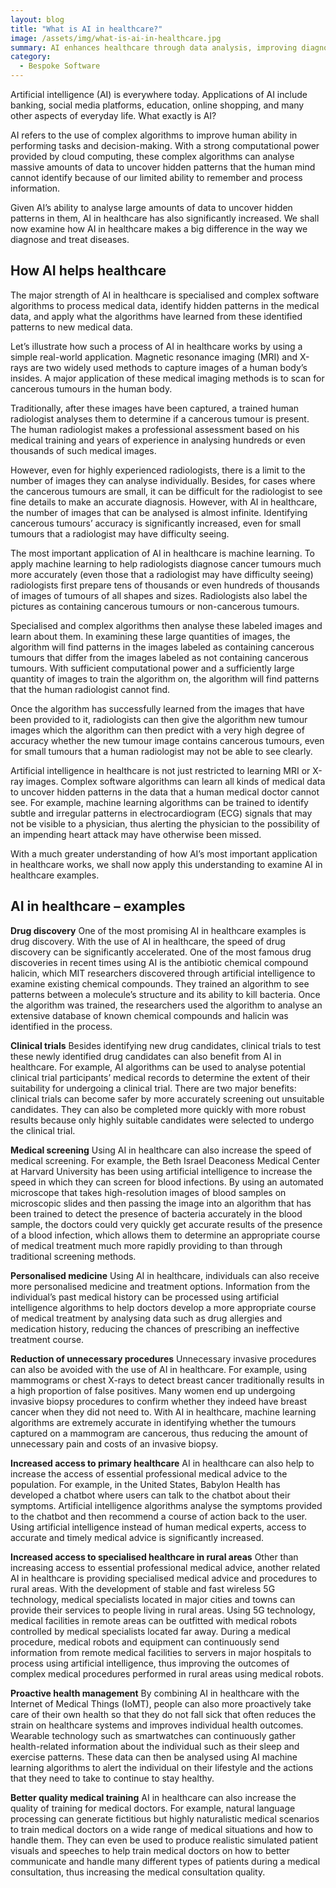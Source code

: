 ```yaml
---
layout: blog
title: "What is AI in healthcare?"
image: /assets/img/what-is-ai-in-healthcare.jpg
summary: AI enhances healthcare through data analysis, improving diagnostics, drug discovery, personalized medicine, reducing unnecessary procedures, and increasing access to specialized care.
category:
  - Bespoke Software
---
```


Artificial intelligence (AI) is everywhere today. Applications of AI include banking, social media platforms, education, online shopping, and many other aspects of everyday life. What exactly is AI?

AI refers to the use of complex algorithms to improve human ability in performing tasks and decision-making. With a strong computational power provided by cloud computing, these complex algorithms can analyse massive amounts of data to uncover hidden patterns that the human mind cannot identify because of our limited ability to remember and process information.

Given AI’s ability to analyse large amounts of data to uncover hidden patterns in them, AI in healthcare has also significantly increased. We shall now examine how AI in healthcare makes a big difference in the way we diagnose and treat diseases.

## How AI helps healthcare
The major strength of AI in healthcare is specialised and complex software algorithms to process medical data, identify hidden patterns in the medical data, and apply what the algorithms have learned from these identified patterns to new medical data.

Let’s illustrate how such a process of AI in healthcare works by using a simple real-world application. Magnetic resonance imaging (MRI) and X-rays are two widely used methods to capture images of a human body’s insides. A major application of these medical imaging methods is to scan for cancerous tumours in the human body.

Traditionally, after these images have been captured, a trained human radiologist analyses them to determine if a cancerous tumour is present. The human radiologist makes a professional assessment based on his medical training and years of experience in analysing hundreds or even thousands of such medical images.

However, even for highly experienced radiologists, there is a limit to the number of images they can analyse individually. Besides, for cases where the cancerous tumours are small, it can be difficult for the radiologist to see fine details to make an accurate diagnosis. However, with AI in healthcare, the number of images that can be analysed is almost infinite. Identifying cancerous tumours’ accuracy is significantly increased, even for small tumours that a radiologist may have difficulty seeing.

The most important application of AI in healthcare is machine learning. To apply machine learning to help radiologists diagnose cancer tumours much more accurately (even those that a radiologist may have difficulty seeing) radiologists first prepare tens of thousands or even hundreds of thousands of images of tumours of all shapes and sizes. Radiologists also label the pictures as containing cancerous tumours or non-cancerous tumours.

Specialised and complex algorithms then analyse these labeled images and learn about them. In examining these large quantities of images, the algorithm will find patterns in the images labeled as containing cancerous tumours that differ from the images labeled as not containing cancerous tumours. With sufficient computational power and a sufficiently large quantity of images to train the algorithm on, the algorithm will find patterns that the human radiologist cannot find.

Once the algorithm has successfully learned from the images that have been provided to it, radiologists can then give the algorithm new tumour images which the algorithm can then predict with a very high degree of accuracy whether the new tumour image contains cancerous tumours, even for small tumours that a human radiologist may not be able to see clearly.

Artificial intelligence in healthcare is not just restricted to learning MRI or X-ray images. Complex software algorithms can learn all kinds of medical data to uncover hidden patterns in the data that a human medical doctor cannot see. For example, machine learning algorithms can be trained to identify subtle and irregular patterns in electrocardiogram (ECG) signals that may not be visible to a physician, thus alerting the physician to the possibility of an impending heart attack may have otherwise been missed.

With a much greater understanding of how AI’s most important application in healthcare works, we shall now apply this understanding to examine AI in healthcare examples.

## AI in healthcare – examples

**Drug discovery**
One of the most promising AI in healthcare examples is drug discovery. With the use of AI in healthcare, the speed of drug discovery can be significantly accelerated. One of the most famous drug discoveries in recent times using AI is the antibiotic chemical compound halicin, which MIT researchers discovered through artificial intelligence to examine existing chemical compounds. They trained an algorithm to see patterns between a molecule’s structure and its ability to kill bacteria. Once the algorithm was trained, the researchers used the algorithm to analyse an extensive database of known chemical compounds and halicin was identified in the process.

**Clinical trials**
Besides identifying new drug candidates, clinical trials to test these newly identified drug candidates can also benefit from AI in healthcare. For example, AI algorithms can be used to analyse potential clinical trial participants’ medical records to determine the extent of their suitability for undergoing a clinical trial. There are two major benefits: clinical trials can become safer by more accurately screening out unsuitable candidates. They can also be completed more quickly with more robust results because only highly suitable candidates were selected to undergo the clinical trial.

**Medical screening**
Using AI in healthcare can also increase the speed of medical screening. For example, the Beth Israel Deaconess Medical Center at Harvard University has been using artificial intelligence to increase the speed in which they can screen for blood infections. By using an automated microscope that takes high-resolution images of blood samples on microscopic slides and then passing the image into an algorithm that has been trained to detect the presence of bacteria accurately in the blood sample, the doctors could very quickly get accurate results of the presence of a blood infection, which allows them to determine an appropriate course of medical treatment much more rapidly providing to than through traditional screening methods.

**Personalised medicine**
Using AI in healthcare, individuals can also receive more personalised medicine and treatment options. Information from the individual’s past medical history can be processed using artificial intelligence algorithms to help doctors develop a more appropriate course of medical treatment by analysing data such as drug allergies and medication history, reducing the chances of prescribing an ineffective treatment course.

**Reduction of unnecessary procedures**
Unnecessary invasive procedures can also be avoided with the use of AI in healthcare. For example, using mammograms or chest X-rays to detect breast cancer traditionally results in a high proportion of false positives. Many women end up undergoing invasive biopsy procedures to confirm whether they indeed have breast cancer when they did not need to. With AI in healthcare, machine learning algorithms are extremely accurate in identifying whether the tumours captured on a mammogram are cancerous, thus reducing the amount of unnecessary pain and costs of an invasive biopsy.

**Increased access to primary healthcare**
AI in healthcare can also help to increase the access of essential professional medical advice to the population. For example, in the United States, Babylon Health has developed a chatbot where users can talk to the chatbot about their symptoms. Artificial intelligence algorithms analyse the symptoms provided to the chatbot and then recommend a course of action back to the user. Using artificial intelligence instead of human medical experts, access to accurate and timely medical advice is significantly increased.

**Increased access to specialised healthcare in rural areas**
Other than increasing access to essential professional medical advice, another related AI in healthcare is providing specialised medical advice and procedures to rural areas. With the development of stable and fast wireless 5G technology, medical specialists located in major cities and towns can provide their services to people living in rural areas. Using 5G technology, medical facilities in remote areas can be outfitted with medical robots controlled by medical specialists located far away. During a medical procedure, medical robots and equipment can continuously send information from remote medical facilities to servers in major hospitals to process using artificial intelligence, thus improving the outcomes of complex medical procedures performed in rural areas using medical robots.

**Proactive health management**
By combining AI in healthcare with the Internet of Medical Things (IoMT), people can also more proactively take care of their own health so that they do not fall sick that often reduces the strain on healthcare systems and improves individual health outcomes. Wearable technology such as smartwatches can continuously gather health-related information about the individual such as their sleep and exercise patterns. These data can then be analysed using AI machine learning algorithms to alert the individual on their lifestyle and the actions that they need to take to continue to stay healthy.

**Better quality medical training**
AI in healthcare can also increase the quality of training for medical doctors. For example, natural language processing can generate fictitious but highly naturalistic medical scenarios to train medical doctors on a wide range of medical situations and how to handle them. They can even be used to produce realistic simulated patient visuals and speeches to help train medical doctors on how to better communicate and handle many different types of patients during a medical consultation, thus increasing the medical consultation quality.
